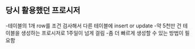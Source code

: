 ## 당시 활용했던 프로시저
-테이블의 1개 row를 조건 검사해서 다른 테이블에 insert or update
-약 5천만 건 테이블을 생성하는 프로시저로 1주일이 넘게 걸림
-좀 더 빠르게 생성할 수 있는 방법이 필요함

